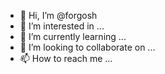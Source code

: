 - 👋 Hi, I’m @forgosh
- 👀 I’m interested in ...
- 🌱 I’m currently learning ...
- 💞️ I’m looking to collaborate on ...
- 📫 How to reach me ...

<!---
forgosh/forgosh is a ✨ special ✨ repository because its `README.md` (this file) appears on your GitHub profile.
You can click the Preview link to take a look at your changes.
--->
